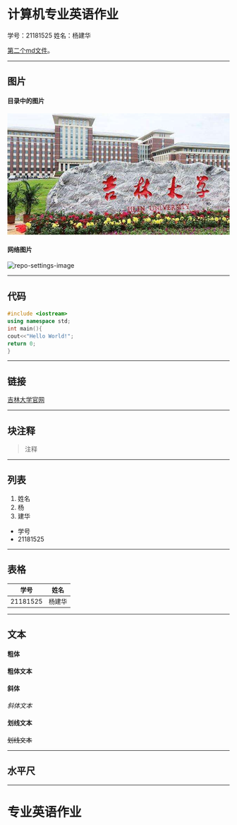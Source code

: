 # 计算机专业英语作业

学号：21181525
姓名：杨建华

[第二个md文件](./second.md)。
***
## 图片
#### 目录中的图片
![octocat](./photo.jpg)
#### 网络图片
![repo-settings-image](https://bkimg.cdn.bcebos.com/pic/6a600c338744ebf8226d5703d4f9d72a6059a7e9?x-bce-process=image/watermark,image_d2F0ZXIvYmFpa2U5Mg==,g_7,xp_5,yp_5/format,f_auto)
***

## 代码
```cpp
#include <iostream>
using namespace std;
int main(){
cout<<"Hello World!";
return 0;
}
```
***
## 链接
[吉林大学官网](https://www.jlu.edu.cn/)
***
## 块注释
>注释
***
## 列表
1. 姓名
2. 杨
3. 建华

* 学号
* 21181525
***
## 表格
|  学号   | 姓名  |
|  ----  | ----  |
| 21181525  | 杨建华 |
***
## 文本
#### 粗体
**粗体文本**

#### 斜体
*斜体文本*

#### 划线文本
~~划线文本~~
***
## 水平尺
***

# 专业英语作业
